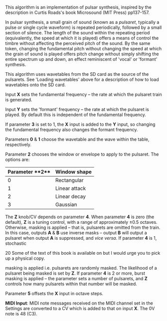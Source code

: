 
This algorithm is an implementation of pulsar synthesis, inspired by
the description in Curtis Roads's book Microsound (MIT Press) pp137-157.

In pulsar synthesis, a small grain of sound (known as a *pulsaret*,
typically a pulse or single cycle waveform) is repeated periodically,
followed by a small section of silence. The length of the sound within
the repeating period (equivalently, the speed at which it is played)
offers a means of control the timbre without affecting the perceived
pitch of the sound. By the same token, changing the fundamental pitch
without changing the speed at which the grain of sound is played
offers pitch change without simply shifting the entire spectrum up and
down, an effect reminiscent of 'vocal' or 'formant' synthesis.

This algorithm uses wavetables from the SD card as the source of the
pulsarets. See 'Loading wavetables' above for a description of how to
load wavetables onto the SD card.

Input **X** sets the fundamental frequency – the rate at which the
pulsaret train is generated.

Input **Y** sets the 'formant' frequency – the rate at which the pulsaret
is played. By default this is independent of the fundamental
frequency. 

If parameter **3** is set to 1, the **X** input is added to the **Y**
input, so changing the fundamental frequency also changes the formant
frequency.

Parameters **0** & **1** choose the wavetable and the wave within the table,
respectively.

Parameter **2** chooses the window or envelope to apply to
the pulsaret. The options are:

<table>
<thead>
<tr class="header">
<th><strong>Parameter **2**</strong></th>
<th><strong>Window shape</strong></th>
</tr>
</thead>
<tbody>
<tr class="odd">
<td>0</td>
<td>Rectangular</td>
</tr>
<tr class="even">
<td>1</td>
<td>Linear attack</td>
</tr>
<tr class="odd">
<td>2</td>
<td>Linear decay</td>
</tr>
<tr class="even">
<td>3</td>
<td>Gaussian</td>
</tr>
</tbody>
</table>

The **Z** knob/CV depends on parameter **4**. When parameter **4** is zero (the
default), **Z** is a tuning control, with a range of approximately ±0.5
octaves. Otherwise, masking is applied – that is, pulsarets are
omitted from the train. In this case, outputs **A** & **B** use inverse masks
– output **B** will output a pulsaret when output **A** is suppressed, and
*vice versa*. If parameter **4** is 1, stochastic

20 Some of the text of this book is available on but I would urge you
to pick up a physical copy.



masking is applied i.e. pulsarets are randomly masked. The likelihood of a pulsaret being masked is set by **Z**. If
parameter **4** is 2 or more, burst masking is applied – the parameter sets a number of pulsarets, and **Z** controls how many
pulsarets within that number will be masked.

Parameter **5** offsets the **X** input in octave steps.

**MIDI Input**: MIDI note messages received on the MIDI channel set in the Settings are converted to a CV which is added
to that on input **X**. The 0V note is 48 (C3).
